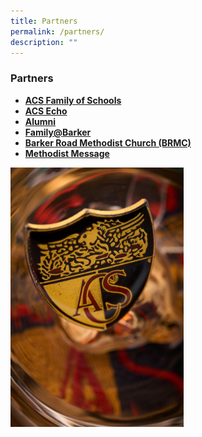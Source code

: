 ```yaml
---
title: Partners
permalink: /partners/
description: ""
---
```

### **Partners**
* **[ACS Family of Schools](https://acsbr.moe.edu.sg/partners/family-of-schools/)**
* **[ACS Echo](https://acsbr.moe.edu.sg/partners/acs-echo/)**
* **[Alumni](https://acsbr.moe.edu.sg/partners/alumni/)**
* **[Family@Barker](https://sites.google.com/a/acsbr.org/familyatbarker/)**
* **[Barker Road Methodist Church (BRMC)](https://www.brmc.org.sg/)**
* **[Methodist Message](https://www.methodist.org.sg/message/)**

<img src="/images/partners1.jpg" style="width:55%">